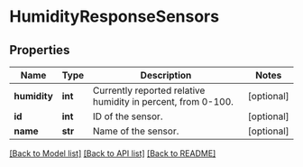 # HumidityResponseSensors

## Properties
Name | Type | Description | Notes
------------ | ------------- | ------------- | -------------
**humidity** | **int** | Currently reported relative humidity in percent, from 0-100. | [optional] 
**id** | **int** | ID of the sensor. | [optional] 
**name** | **str** | Name of the sensor. | [optional] 

[[Back to Model list]](../README.md#documentation-for-models) [[Back to API list]](../README.md#documentation-for-api-endpoints) [[Back to README]](../README.md)


